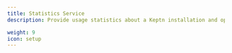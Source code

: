 ```yaml
---
title: Statistics Service
description: Provide usage statistics about a Keptn installation and optionally display them on a Swagger dashboard..

weight: 9
icon: setup
---
```

